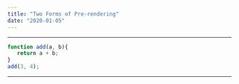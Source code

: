 ```yaml
---
title: "Two Forms of Pre-rendering"
date: "2020-01-05"
---
```


---

```JavaScript
function add(a, b){
   return a + b;
}
add(3, 4);
```

---
